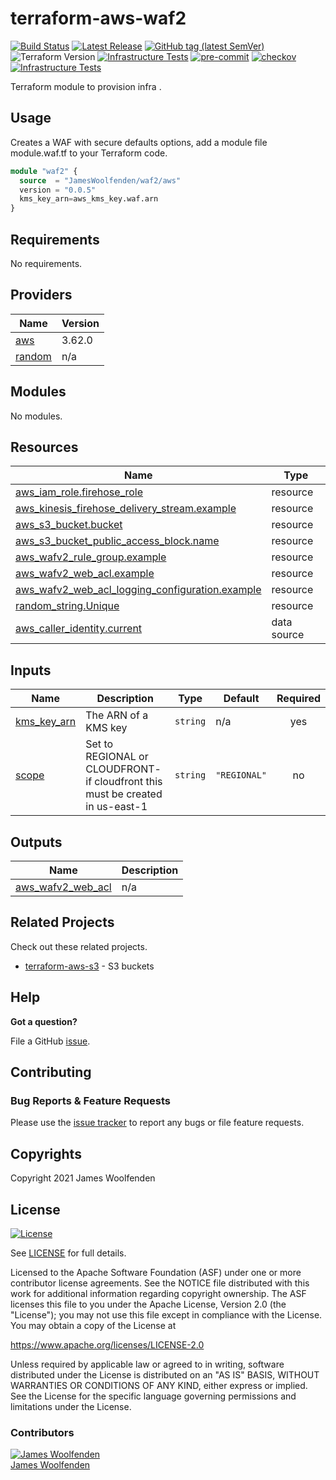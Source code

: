 # terraform-aws-waf2

[![Build Status](https://github.com/JamesWoolfenden/terraform-aws-waf2/workflows/Verify%20and%20Bump/badge.svg?branch=master)](https://github.com/JamesWoolfenden/terraform-aws-waf2)
[![Latest Release](https://img.shields.io/github/release/JamesWoolfenden/terraform-aws-waf2.svg)](https://github.com/JamesWoolfenden/terraform-aws-waf2/releases/latest)
[![GitHub tag (latest SemVer)](https://img.shields.io/github/tag/JamesWoolfenden/terraform-aws-waf2.svg?label=latest)](https://github.com/JamesWoolfenden/terraform-aws-waf2/releases/latest)
![Terraform Version](https://img.shields.io/badge/tf-%3E%3D0.14.0-blue.svg)
[![Infrastructure Tests](https://www.bridgecrew.cloud/badges/github/JamesWoolfenden/terraform-aws-waf2/cis_aws)](https://www.bridgecrew.cloud/link/badge?vcs=github&fullRepo=JamesWoolfenden%2Fterraform-aws-waf2&benchmark=CIS+AWS+V1.2)
[![pre-commit](https://img.shields.io/badge/pre--commit-enabled-brightgreen?logo=pre-commit&logoColor=white)](https://github.com/pre-commit/pre-commit)
[![checkov](https://img.shields.io/badge/checkov-verified-brightgreen)](https://www.checkov.io/)
[![Infrastructure Tests](https://www.bridgecrew.cloud/badges/github/jameswoolfenden/terraform-aws-waf2/general)](https://www.bridgecrew.cloud/link/badge?vcs=github&fullRepo=JamesWoolfenden%2Fterraform-aws-waf2&benchmark=INFRASTRUCTURE+SECURITY)

Terraform module to provision infra .

## Usage

Creates a WAF with secure defaults options, add a module file module.waf.tf to your Terraform code.

```terraform
module "waf2" {
  source  = "JamesWoolfenden/waf2/aws"
  version = "0.0.5"
  kms_key_arn=aws_kms_key.waf.arn
}
```

<!-- BEGINNING OF PRE-COMMIT-TERRAFORM DOCS HOOK -->
## Requirements

No requirements.

## Providers

| Name | Version |
|------|---------|
| <a name="provider_aws"></a> [aws](#provider\_aws) | 3.62.0 |
| <a name="provider_random"></a> [random](#provider\_random) | n/a |

## Modules

No modules.

## Resources

| Name | Type |
|------|------|
| [aws_iam_role.firehose_role](https://registry.terraform.io/providers/hashicorp/aws/latest/docs/resources/iam_role) | resource |
| [aws_kinesis_firehose_delivery_stream.example](https://registry.terraform.io/providers/hashicorp/aws/latest/docs/resources/kinesis_firehose_delivery_stream) | resource |
| [aws_s3_bucket.bucket](https://registry.terraform.io/providers/hashicorp/aws/latest/docs/resources/s3_bucket) | resource |
| [aws_s3_bucket_public_access_block.name](https://registry.terraform.io/providers/hashicorp/aws/latest/docs/resources/s3_bucket_public_access_block) | resource |
| [aws_wafv2_rule_group.example](https://registry.terraform.io/providers/hashicorp/aws/latest/docs/resources/wafv2_rule_group) | resource |
| [aws_wafv2_web_acl.example](https://registry.terraform.io/providers/hashicorp/aws/latest/docs/resources/wafv2_web_acl) | resource |
| [aws_wafv2_web_acl_logging_configuration.example](https://registry.terraform.io/providers/hashicorp/aws/latest/docs/resources/wafv2_web_acl_logging_configuration) | resource |
| [random_string.Unique](https://registry.terraform.io/providers/hashicorp/random/latest/docs/resources/string) | resource |
| [aws_caller_identity.current](https://registry.terraform.io/providers/hashicorp/aws/latest/docs/data-sources/caller_identity) | data source |

## Inputs

| Name | Description | Type | Default | Required |
|------|-------------|------|---------|:--------:|
| <a name="input_kms_key_arn"></a> [kms\_key\_arn](#input\_kms\_key\_arn) | The ARN of a KMS key | `string` | n/a | yes |
| <a name="input_scope"></a> [scope](#input\_scope) | Set to REGIONAL or CLOUDFRONT- if cloudfront this must be created in us-east-1 | `string` | `"REGIONAL"` | no |

## Outputs

| Name | Description |
|------|-------------|
| <a name="output_aws_wafv2_web_acl"></a> [aws\_wafv2\_web\_acl](#output\_aws\_wafv2\_web\_acl) | n/a |
<!-- END OF PRE-COMMIT-TERRAFORM DOCS HOOK -->

## Related Projects

Check out these related projects.

- [terraform-aws-s3](https://github.com/jameswoolfenden/terraform-aws-s3) - S3 buckets

## Help

**Got a question?**

File a GitHub [issue](https://github.com/JamesWoolfenden/terraform-aws-waf2/issues).

## Contributing

### Bug Reports & Feature Requests

Please use the [issue tracker](https://github.com/JamesWoolfenden/terraform-aws-waf2/issues) to report any bugs or file feature requests.

## Copyrights

Copyright 2021 James Woolfenden

## License

[![License](https://img.shields.io/badge/License-Apache%202.0-blue.svg)](https://opensource.org/licenses/Apache-2.0)

See [LICENSE](LICENSE) for full details.

Licensed to the Apache Software Foundation (ASF) under one
or more contributor license agreements. See the NOTICE file
distributed with this work for additional information
regarding copyright ownership. The ASF licenses this file
to you under the Apache License, Version 2.0 (the
"License"); you may not use this file except in compliance
with the License. You may obtain a copy of the License at

<https://www.apache.org/licenses/LICENSE-2.0>

Unless required by applicable law or agreed to in writing,
software distributed under the License is distributed on an
"AS IS" BASIS, WITHOUT WARRANTIES OR CONDITIONS OF ANY
KIND, either express or implied. See the License for the
specific language governing permissions and limitations
under the License.

### Contributors

[![James Woolfenden][jameswoolfenden_avatar]][jameswoolfenden_homepage]<br/>[James Woolfenden][jameswoolfenden_homepage]

[jameswoolfenden_homepage]: https://github.com/jameswoolfenden
[jameswoolfenden_avatar]: https://github.com/jameswoolfenden.png?size=150
[github]: https://github.com/jameswoolfenden
[linkedin]: https://www.linkedin.com/in/jameswoolfenden/
[twitter]: https://twitter.com/JimWoolfenden
[share_twitter]: https://twitter.com/intent/tweet/?text=terraform-aws-waf2&url=https://github.com/JamesWoolfenden/terraform-aws-waf2
[share_linkedin]: https://www.linkedin.com/shareArticle?mini=true&title=terraform-aws-waf2&url=https://github.com/JamesWoolfenden/terraform-aws-waf2
[share_reddit]: https://reddit.com/submit/?url=https://github.com/JamesWoolfenden/terraform-aws-waf2
[share_facebook]: https://facebook.com/sharer/sharer.php?u=https://github.com/JamesWoolfenden/terraform-aws-waf2
[share_email]: mailto:?subject=terraform-aws-budget&body=https://github.com/JamesWoolfenden/terraform-aws-waf2
